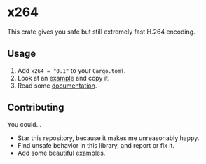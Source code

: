 # x264

This crate gives you safe but still extremely fast H.264 encoding.

## Usage

1. Add `x264 = "0.1"` to your `Cargo.toml`.
2. Look at an [example](examples) and copy it.
3. Read some [documentation](https://docs.rs/x264).

## Contributing

You could...

- Star this repository, because it makes me unreasonably happy.
- Find unsafe behavior in this library, and report or fix it.
- Add some beautiful examples.
